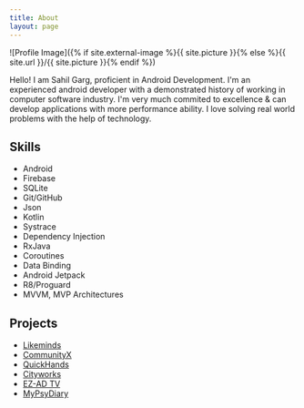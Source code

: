 ```yaml
---
title: About
layout: page
---
```

![Profile Image]({% if site.external-image %}{{ site.picture }}{% else %}{{ site.url }}/{{ site.picture }}{% endif %})

<p>Hello! I am Sahil Garg, proficient in Android Development. I'm an experienced android developer with a demonstrated history of working in computer software industry. I'm very much commited to excellence & can develop applications with more performance ability. I love solving real world problems with the help of technology.</p>

<h2>Skills</h2>

<ul class="skill-list">
	<li>Android</li>
	<li>Firebase</li>
	<li>SQLite</li>
	<li>Git/GitHub</li>
	<li>Json</li>
	<li>Kotlin</li>
	<li>Systrace</li>
	<li>Dependency Injection</li>
	<li>RxJava</li>
	<li>Coroutines</li>
	<li>Data Binding</li>
	<li>Android Jetpack</li>
	<li>R8/Proguard</li>
	<li>MVVM, MVP Architectures</li>
</ul>

<h2>Projects</h2>

<ul>
	<li><a href="https://sahilgarg90.github.io/likeminds/">Likeminds</a></li>
	<li><a href="https://sahilgarg90.github.io/communityx/">CommunityX</a></li>
	<li><a href="https://sahilgarg90.github.io/quickhands/">QuickHands</a></li>
	<li><a href="https://sahilgarg90.github.io/cityworks/">Cityworks</a></li>
	<li><a href="https://sahilgarg90.github.io/ezadtv/">EZ-AD TV</a></li>
	<li><a href="https://sahilgarg90.github.io/mypsydiary/">MyPsyDiary</a></li>
</ul>
